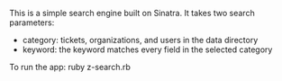 This is a simple search engine built on Sinatra. It takes two search parameters:
- category: tickets, organizations, and users in the data directory
- keyword: the keyword matches every field in the selected category

To run the app: 
    ruby z-search.rb